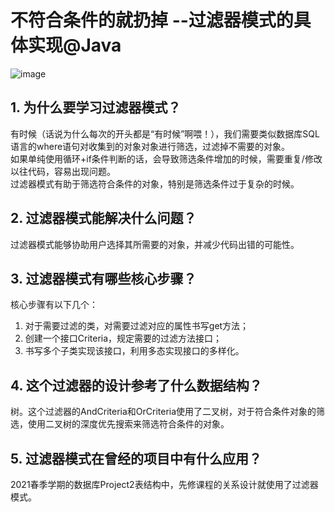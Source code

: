 # 不符合条件的就扔掉 --过滤器模式的具体实现@Java
![image](https://user-images.githubusercontent.com/64548919/131213682-f60f577b-a634-479e-bbf1-e9bf055591e4.png)
## 1. 为什么要学习过滤器模式？
有时候（话说为什么每次的开头都是“有时候”啊喂！），我们需要类似数据库SQL语言的where语句对收集到的对象对象进行筛选，过滤掉不需要的对象。      
如果单纯使用循环+if条件判断的话，会导致筛选条件增加的时候，需要重复/修改以往代码，容易出现问题。      
过滤器模式有助于筛选符合条件的对象，特别是筛选条件过于复杂的时候。       
## 2. 过滤器模式能解决什么问题？
过滤器模式能够协助用户选择其所需要的对象，并减少代码出错的可能性。      
## 3. 过滤器模式有哪些核心步骤？
核心步骤有以下几个：     
1. 对于需要过滤的类，对需要过滤对应的属性书写get方法；     
2. 创建一个接口Criteria，规定需要的过滤方法接口；      
3. 书写多个子类实现该接口，利用多态实现接口的多样化。    

## 4. 这个过滤器的设计参考了什么数据结构？
树。这个过滤器的AndCriteria和OrCriteria使用了二叉树，对于符合条件对象的筛选，使用二叉树的深度优先搜索来筛选符合条件的对象。      

## 5. 过滤器模式在曾经的项目中有什么应用？
2021春季学期的数据库Project2表结构中，先修课程的关系设计就使用了过滤器模式。
